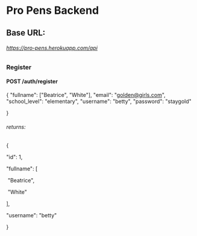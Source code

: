 # Pro Pens Backend



## Base URL: 

###### https://pro-pens.herokuapp.com/api

### Register

#### POST  /auth/register



{
	"fullname": ["Beatrice", "White"],
	"email": "golden@girls.com",
	"school_level": "elementary",
	"username": "betty",
	"password": "staygold"
	
}

###### returns:

{

  "id": 1,

  "fullname": [

​    "Beatrice",

​    "White"

  ],

  "username": "betty"

}

